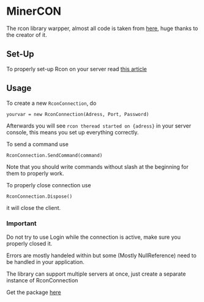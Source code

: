 # MinerCON
The rcon library warpper, almost all code is taken from [here](https://github.com/willroberts/minecraft-client-csharp),
huge thanks to the creator of it.
## Set-Up
To properly set-up Rcon on your server read [this article](https://wiki.vg/RCON)
## Usage
To create a new `RconConnection`,
do
```
yourvar = new RconConnection(Adress, Port, Password)
```
Afterwards you will see `rcon theread started on {adress}` in your server console,
this means you set up everything correctly.

To send a command use
```
RconConnection.SendCommand(command)
```
Note that you should write commands without slash at the beginning for them to properly work.

To properly close connection use
```
RconConnection.Dispose()
```
it will close the client.
### Important
Do not try to use Login while the connection is active, make sure you properly closed it.

Errors are mostly handeled within but some (Mostly NullReference) need to be handled in your application.

The library can support multiple servers at once, just create a separate instance
of RconConnection

Get the package [here](https://www.nuget.org/packages/MinerCON/)
